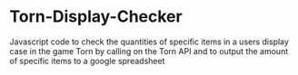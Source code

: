 # Torn-Display-Checker
Javascript code to check the quantities of specific items in a users display case in the game Torn by calling on the Torn API and to output the amount of specific items to a google spreadsheet
